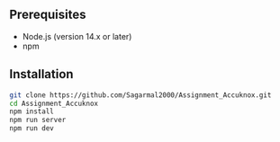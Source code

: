 ## Prerequisites

- Node.js (version 14.x or later)
- npm

## Installation

```bash
git clone https://github.com/Sagarmal2000/Assignment_Accuknox.git
cd Assignment_Accuknox
npm install
npm run server
npm run dev
